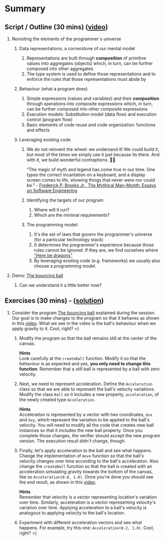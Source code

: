 # Summary

## Script / Outline (30 mins) ([video](https://www.youtube.com/watch?v=QsI1yOpmXss&list=PL8XxoCaL3dBiJ_djQKKbbI4uN081F7Sgw))
1. Revisiting the elements of the programmer´s universe
   
   1. Data representations, a cornerstone of our mental model
      1. Representations are built through **composition** of primitive values into aggregates (objects) which, in turn, can be further composed into other aggregates
      2. The type system is used to define those representations and to enforce the rules that those representations must abide by
  
   2. Behaviour (what a program does)
      1. Simple expressions (values and variables) and their **composition** through operations into composite expressions which, in turn, can be further composed into other composite expressions
      2. Execution models: Substitution model (data flow) and execution control (program flow) 
      3. Basic elements of code reuse and code organization: functions and effects
   
   3. Leveraging existing code
      1. We do not reinvent the wheel: we undersand it! We could build it, but most of the times we simply use it just because its there. And with it, we build wonderful contraptions. 🧙🔮

          "The magic of myth and legend has come true in our time. One types the correct incantation on a keyboard, and a display screen comes to life, showing things that never were nor could be." - [Frederick P. Brooks Jr., The Mythical Man-Month: Essays on Software Engineering](https://en.wikipedia.org/wiki/The_Mythical_Man-Month)    

      2. Identifying the targets of our program
         1. Where will it run?
         2. Which are the minimal requirements?

      3. The programming model: 
         1. It's the set of laws that govern the programmer's universe (for a particular technology stack)
         2. It determines the programmer's experience because those rules cannot be ignored. If they are, we find ourselves where ["Here be dragons"](https://en.wikipedia.org/wiki/Here_be_dragons)
         3. By leveraging existing code (e.g. frameworks) we usually also choose a programming model.

2. Demo: [The bouncing ball](https://gist.github.com/palbp/55f8477f232b06f8bfdf7d30f4735d2a)
   1. Can we understand it a little better now?


## Exercises (30 mins) - ([solution](solutions/09-summary-the-programmer-universe.md))
1. Consider the program [The bouncing ball](https://gist.github.com/palbp/55f8477f232b06f8bfdf7d30f4735d2a) explained during the session. Our goal is to make changes to the program so that it behaves as shown in this [video](assets/09-goal.mp4). What we see in the video is the ball's behaviour when we apply gravity to it. Cool, right? =)

   1. Modify the program so that the ball remains still at the center of the canvas.    
      
      __Hints__    
      Look carefully at the `createBall` function. Modify it so that the behaviour is as expected and yes, **you only need to change this function**. Remember that a still ball is represented by a ball with zero velocity.

   2. Next, we need to represent acceleration. Define the `Acceleration` class so that we are able to represent the ball's velocity variations. Modify the class `Ball` so it includes a new property, `acceleration`, of the newly created type `Acceleration`.
   
      __Hints__    
      Acceleration is represented by a vector with two coordinates, `dvx` and `dvy`, which represent the variation to be applied to the ball's velocity. You will need to modify all the code that creates new ball instances so that it includes the new ball property. Once you complete those changes, the verifier should accept the new program version. The execution result didn't change, though.

   3. Finally, let's apply acceleration to the ball and see what happens. Change the implementation of `move` function so that the ball's velocity changes over time according to the ball's acceleration. Also change the `createBall` function so that the ball is created with an acceleration simulating gravity towards the bottom of the canvas, like so `Acceleration(0.0, 1.0)`. Once you're done you should see the end result, as shown in this [video](assets/09-goal.mp4). 

      __Hints__    
      Remember that velocity is a vector representing location's variation over time. Similarly, acceleration is a vector representing velocity's variation over time. Applying acceleration to a ball's velocity is analogous to applying velocity to the ball's location.

   4. Experiment with different acceleration vectors and see what happens. For example, try this one: `Acceleration(0.2, 1.0)`. Cool, right? =)